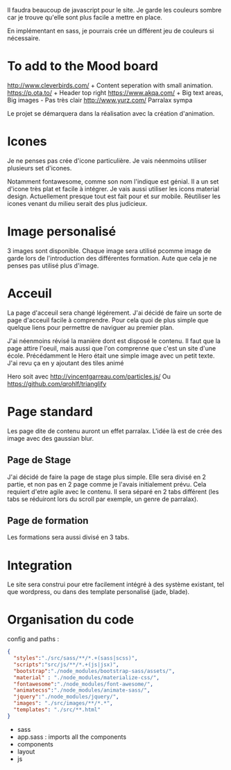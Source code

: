 Il faudra beaucoup de javascript pour le site.
Je garde les couleurs sombre car je trouve qu'elle sont plus facile a mettre en place.

En implémentant en sass, je pourrais crée un différent jeu de couleurs si nécessaire.

# To add to the Mood board

http://www.cleverbirds.com/ + Content seperation with small animation.
https://p.ota.to/ + Header top right
https://www.akqa.com/ + Big text areas, Big images - Pas très clair
http://www.yurz.com/ Parralax sympa

Le projet se démarquera dans la réalisation avec la création d'animation.

# Icones

Je ne penses pas crée d'icone particulière. Je vais néenmoins utiliser plusieurs set d'icones.

Notamment fontawesome, comme son nom l'indique est génial. Il a un set d'icone très plat et facile à intégrer.
Je vais aussi utiliser les icons material design. Actuellement presque tout est fait pour et sur mobile. Réutiliser les icones venant du milieu serait des plus judicieux.

# Image personalisé

3 images sont disponible. Chaque image sera utilisé pcomme image de garde lors de l'introduction des différentes formation. Aute que cela je ne penses pas utilisé plus d'image.

# Acceuil

La page d'acceuil sera changé légérement. J'ai décidé de faire un sorte de page d'acceuil facile à comprendre.
Pour cela quoi de plus simple que quelque liens pour permettre de naviguer au premier plan.

J'ai néenmoins révisé la manière dont est disposé le contenu. Il faut que la page attire l'oeuil, mais aussi que l'on comprenne que c'est un site d'une école.
Précédamment le Hero était une simple image avec un petit texte. J'ai revu ça en y ajoutant des tiles animé

Hero soit avec http://vincentgarreau.com/particles.js/
Ou https://github.com/qrohlf/trianglify

# Page standard

Les page dite de contenu auront un effet parralax. L'idée là est de crée des image avec des gaussian blur.

## Page de Stage

J'ai décidé de faire la page de stage plus simple. Elle sera divisé en 2 partie, et non pas en 2 page comme je l'avais initialement prévu.
Cela requiert d'etre agile avec le contenu. Il sera séparé en 2 tabs différent (les tabs se réduiront lors du scroll par exemple, un genre de parralax).

## Page de formation

Les formations sera aussi divisé en 3 tabs.

# Integration

Le site sera construi pour etre facilement intégré à des système existant, tel que wordpress, ou dans des template personalisé (jade, blade).

# Organisation du code

config and paths :
```json
{
  "styles":"./src/sass/**/*.+(sass|scss)",
  "scripts":"src/js/**/*.+(js|jsx)",
  "bootstrap":"./node_modules/bootstrap-sass/assets/",
  "material" : "./node_modules/materialize-css/",
  "fontawesome":"./node_modules/font-awesome/",
  "animatecss":"./node_modules/animate-sass/",
  "jquery":"./node_modules/jquery/",
  "images": "./src/images/**/*.*",
  "templates": "./src/**.html"
}
```


 - sass
  - app.sass : imports all the components
  - components
  - layout
- js
